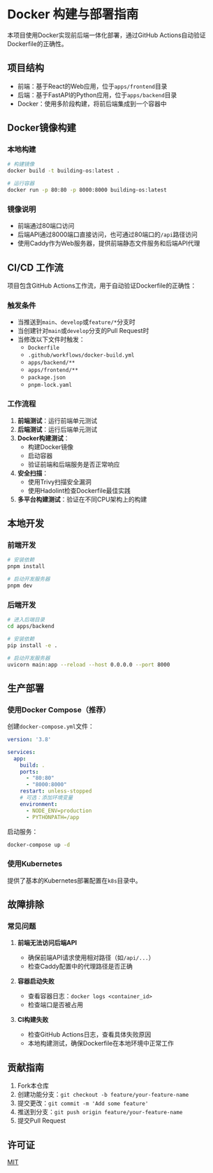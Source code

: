 # Docker 构建与部署指南

本项目使用Docker实现前后端一体化部署，通过GitHub Actions自动验证Dockerfile的正确性。

## 项目结构

- 前端：基于React的Web应用，位于`apps/frontend`目录
- 后端：基于FastAPI的Python应用，位于`apps/backend`目录
- Docker：使用多阶段构建，将前后端集成到一个容器中

## Docker镜像构建

### 本地构建

```bash
# 构建镜像
docker build -t building-os:latest .

# 运行容器
docker run -p 80:80 -p 8000:8000 building-os:latest
```

### 镜像说明

- 前端通过80端口访问
- 后端API通过8000端口直接访问，也可通过80端口的`/api`路径访问
- 使用Caddy作为Web服务器，提供前端静态文件服务和后端API代理

## CI/CD 工作流

项目包含GitHub Actions工作流，用于自动验证Dockerfile的正确性：

### 触发条件

- 当推送到`main`、`develop`或`feature/*`分支时
- 当创建针对`main`或`develop`分支的Pull Request时
- 当修改以下文件时触发：
  - `Dockerfile`
  - `.github/workflows/docker-build.yml`
  - `apps/backend/**`
  - `apps/frontend/**`
  - `package.json`
  - `pnpm-lock.yaml`

### 工作流程

1. **前端测试**：运行前端单元测试
2. **后端测试**：运行后端单元测试
3. **Docker构建测试**：
   - 构建Docker镜像
   - 启动容器
   - 验证前端和后端服务是否正常响应
4. **安全扫描**：
   - 使用Trivy扫描安全漏洞
   - 使用Hadolint检查Dockerfile最佳实践
5. **多平台构建测试**：验证在不同CPU架构上的构建

## 本地开发

### 前端开发

```bash
# 安装依赖
pnpm install

# 启动开发服务器
pnpm dev
```

### 后端开发

```bash
# 进入后端目录
cd apps/backend

# 安装依赖
pip install -e .

# 启动开发服务器
uvicorn main:app --reload --host 0.0.0.0 --port 8000
```

## 生产部署

### 使用Docker Compose（推荐）

创建`docker-compose.yml`文件：

```yaml
version: '3.8'

services:
  app:
    build: .
    ports:
      - "80:80"
      - "8000:8000"
    restart: unless-stopped
    # 可选：添加环境变量
    environment:
      - NODE_ENV=production
      - PYTHONPATH=/app
```

启动服务：

```bash
docker-compose up -d
```

### 使用Kubernetes

提供了基本的Kubernetes部署配置在`k8s`目录中。

## 故障排除

### 常见问题

1. **前端无法访问后端API**
   - 确保前端API请求使用相对路径（如`/api/...`）
   - 检查Caddy配置中的代理路径是否正确

2. **容器启动失败**
   - 查看容器日志：`docker logs <container_id>`
   - 检查端口是否被占用

3. **CI构建失败**
   - 检查GitHub Actions日志，查看具体失败原因
   - 本地构建测试，确保Dockerfile在本地环境中正常工作

## 贡献指南

1. Fork本仓库
2. 创建功能分支：`git checkout -b feature/your-feature-name`
3. 提交更改：`git commit -m 'Add some feature'`
4. 推送到分支：`git push origin feature/your-feature-name`
5. 提交Pull Request

## 许可证

[MIT](LICENSE) 